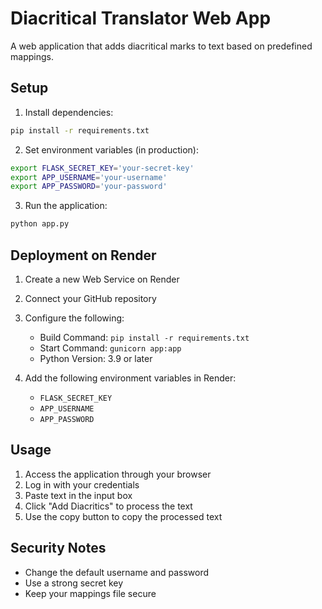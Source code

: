# Diacritical Translator Web App

A web application that adds diacritical marks to text based on predefined mappings.

## Setup

1. Install dependencies:
```bash
pip install -r requirements.txt
```

2. Set environment variables (in production):
```bash
export FLASK_SECRET_KEY='your-secret-key'
export APP_USERNAME='your-username'
export APP_PASSWORD='your-password'
```

3. Run the application:
```bash
python app.py
```

## Deployment on Render

1. Create a new Web Service on Render
2. Connect your GitHub repository
3. Configure the following:
   - Build Command: `pip install -r requirements.txt`
   - Start Command: `gunicorn app:app`
   - Python Version: 3.9 or later

4. Add the following environment variables in Render:
   - `FLASK_SECRET_KEY`
   - `APP_USERNAME`
   - `APP_PASSWORD`

## Usage

1. Access the application through your browser
2. Log in with your credentials
3. Paste text in the input box
4. Click "Add Diacritics" to process the text
5. Use the copy button to copy the processed text

## Security Notes

- Change the default username and password
- Use a strong secret key
- Keep your mappings file secure 